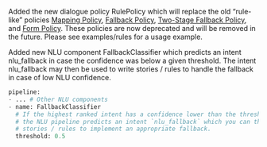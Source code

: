Added the new dialogue policy RulePolicy which will replace the old “rule-like”
policies [Mapping Policy](./core/policies#mapping-policy),
[Fallback Policy](./core/policies#fallback-policy),
[Two-Stage Fallback Policy](./core/policies#two-stage-fallback-policy), and
[Form Policy](./core/policies#form-policy). These policies are now
deprecated and will be removed in the future. Please see examples/rules
for a usage example.

Added new NLU component FallbackClassifier which predicts an intent nlu_fallback
in case the confidence was below a given threshold. The intent nlu_fallback may
then be used to write stories / rules to handle the fallback in case of low NLU
confidence.

```python
pipeline:
- ... # Other NLU components
- name: FallbackClassifier
  # If the highest ranked intent has a confidence lower than the threshold then
  # the NLU pipeline predicts an intent `nlu_fallback` which you can then be used in
  # stories / rules to implement an appropriate fallback.
  threshold: 0.5
```
